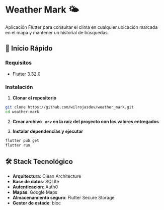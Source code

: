 # Weather Mark 🌤️

Aplicación Flutter para consultar el clima en cualquier ubicación marcada en el mapa y mantener un historial de búsquedas.

## 🚀 Inicio Rápido

### Requisitos

- Flutter 3.32.0

### Instalación

1. **Clonar el repositorio**

```bash
git clone https://github.com/wilrojasdev/weather_mark.git
cd weather-mark
```

2. **Crear archivo **`.env`** en la raíz del proyecto con los valores entregados**


4. **Instalar dependencias y ejecutar**

```bash
flutter pub get
flutter run
```

## 🛠️ Stack Tecnológico

- **Arquitectura**: Clean Architecture
- **Base de datos**: SQLite
- **Autenticación**: Auth0
- **Mapas**: Google Maps
- **Almacenamiento seguro**: Flutter Secure Storage
- **Gestor de estado**: bloc

